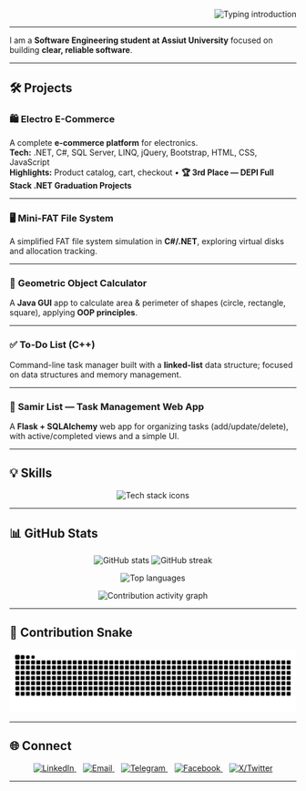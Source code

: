 <!-- Header: Typing SVG (loops) -->
<p align="right">
  <img 
    src="https://readme-typing-svg.demolab.com?font=Fira%20Code&size=28&duration=2200&pause=1100&color=00C6FF&width=780&center=false&vCenter=true&repeat=true&lines=%F0%9F%91%8B%20Hi%2C%20I%27m%20Abdalla%20Samir;%F0%9F%9A%80%20Software%20Engineering%20Student;%F0%9F%92%BB%20Software%20Developer;%F0%9F%8C%8D%20Tech%20Enthusiast" 
    alt="Typing introduction" />
</p>

---

I am a **Software Engineering student at Assiut University** focused on building **clear, reliable software**. 

---

## 🛠 Projects

### 🛍 **Electro E-Commerce**
A complete **e-commerce platform** for electronics.  
**Tech:** .NET, C#, SQL Server, LINQ, jQuery, Bootstrap, HTML, CSS, JavaScript  
**Highlights:** Product catalog, cart, checkout • **🏆 3rd Place — DEPI Full Stack .NET Graduation Projects**

---

### 🖥 **Mini-FAT File System**
A simplified FAT file system simulation in **C#/.NET**, exploring virtual disks and allocation tracking.

---

### 📐 **Geometric Object Calculator**
A **Java GUI** app to calculate area & perimeter of shapes (circle, rectangle, square), applying **OOP principles**.

---

### ✅ **To-Do List (C++)**
Command-line task manager built with a **linked-list** data structure; focused on data structures and memory management.

---

### 📝 **Samir List — Task Management Web App**
A **Flask + SQLAlchemy** web app for organizing tasks (add/update/delete), with active/completed views and a simple UI.

---

## 💡 Skills
<p align="center">
  <img src="https://skillicons.dev/icons?i=c,cpp,cs,java,python,dotnet,flask,html,css,js,bootstrap,mysql,git,github,vscode,figma&perline=8" alt="Tech stack icons" />
</p>

---

## 📊 GitHub Stats
<p align="center">
  <img src="https://github-readme-stats.vercel.app/api?username=abdallasamir04&show_icons=true&theme=radical" height="160" alt="GitHub stats" />
  <img src="https://github-readme-streak-stats.herokuapp.com?user=abdallasamir04&theme=radical" height="160" alt="GitHub streak" />
</p>
<p align="center">
  <img src="https://github-readme-stats.vercel.app/api/top-langs/?username=abdallasamir04&layout=compact&theme=radical&size_weight=0.5&count_weight=0.5" height="160" alt="Top languages" />
</p>
<p align="center">
  <img src="https://github-readme-activity-graph.vercel.app/graph?username=abdallasamir04&theme=react-dark&area=true&hide_border=true" alt="Contribution activity graph" />
</p>

---

## 🐍 Contribution Snake
<p align="center">
  <img alt="github contribution snake (light)" src="https://raw.githubusercontent.com/abdallasamir04/abdallasamir04/output/snake.svg?cacheBust=1">
</p>

---

## 🌐 Connect
<p align="center">
  <a href="https://www.linkedin.com/in/abdalla-samir-9264242b6" title="LinkedIn">
    <img src="https://skillicons.dev/icons?i=linkedin" height="32" alt="LinkedIn" />
  </a>&nbsp;&nbsp;
  <a href="mailto:samirovic707@gmail.com" title="Email">
    <img src="https://skillicons.dev/icons?i=gmail" height="32" alt="Email" />
  </a>&nbsp;&nbsp;
  <a href="https://t.me/abdallasamir04" title="Telegram">
    <img src="https://skillicons.dev/icons?i=telegram" height="32" alt="Telegram" />
  </a>&nbsp;&nbsp;
  <a href="https://www.facebook.com/abdallasamir04" title="Facebook">
    <img src="https://skillicons.dev/icons?i=facebook" height="32" alt="Facebook" />
  </a>&nbsp;&nbsp;
  <a href="https://x.com/abdallasamir04" title="X (Twitter)">
    <img src="https://skillicons.dev/icons?i=twitter" height="32" alt="X/Twitter" />
  </a>
</p>

---
